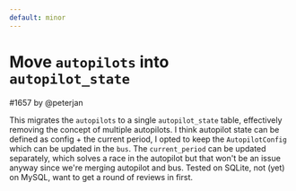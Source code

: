 ```yaml
---
default: minor
---
```


# Move `autopilots` into `autopilot_state`

#1657 by @peterjan

This migrates the `autopilots` to a single `autopilot_state` table, effectively removing the concept of multiple autopilots. I think autopilot state can be defined as config + the current period, I opted to keep the `AutopilotConfig` which can be updated in the `bus`. The `current_period` can be updated separately, which solves a race in the autopilot but that won't be an issue anyway since we're merging autopilot and bus. Tested on SQLite, not (yet) on MySQL, want to get a round of reviews in first.

